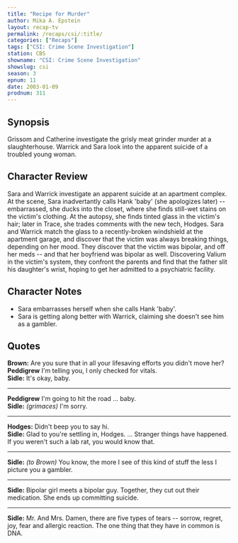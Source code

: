 ```yaml
---
title: "Recipe for Murder"
author: Mika A. Epstein
layout: recap-tv
permalink: /recaps/csi/:title/
categories: ["Recaps"]
tags: ["CSI: Crime Scene Investigation"]
station: CBS
showname: "CSI: Crime Scene Investigation"
showslug: csi
season: 3  
epnum: 11  
date: 2003-01-09
prodnum: 311  
---
```


## Synopsis

Grissom and Catherine investigate the grisly meat grinder murder at a slaughterhouse. Warrick and Sara look into the apparent suicide of a troubled young woman.

## Character Review

Sara and Warrick investigate an apparent suicide at an apartment complex. At the scene, Sara inadvertantly calls Hank 'baby' (she apologizes later) -- embarrassed, she ducks into the closet, where she finds still-wet stains on the victim's clothing. At the autopsy, she finds tinted glass in the victim's hair; later in Trace, she trades comments with the new tech, Hodges. Sara and Warrick match the glass to a recently-broken windshield at the apartment garage, and discover that the victim was always breaking things, depending on her mood. They discover that the victim was bipolar, and off her meds -- and that her boyfriend was bipolar as well. Discovering Valium in the victim's system, they confront the parents and find that the father slit his daughter's wrist, hoping to get her admitted to a psychiatric facility.

## Character Notes

* Sara embarrasses herself when she calls Hank 'baby'.  
* Sara is getting along better with Warrick, claiming she doesn't see him as a gambler.

## Quotes

**Brown:** Are you sure that in all your lifesaving efforts you didn't move her?  
**Peddigrew** I'm telling you, I only checked for vitals.  
**Sidle:** It's okay, baby.  

- - -

**Peddigrew** I'm going to hit the road ... baby.  
**Sidle:** _(grimaces)_ I'm sorry.  

- - -

**Hodges:** Didn't beep you to say hi.  
**Sidle:** Glad to you're settling in, Hodges. ... Stranger things have happened. If you weren't such a lab rat, you would know that.  

- - -

**Sidle:** _(to Brown)_ You know, the more I see of this kind of stuff the less I picture you a gambler.

- - -

**Sidle:** Bipolar girl meets a bipolar guy. Together, they cut out their medication. She ends up committing suicide.

- - -

**Sidle:** Mr. And Mrs. Damen, there are five types of tears -- sorrow, regret, joy, fear and allergic reaction. The one thing that they have in common is DNA.
